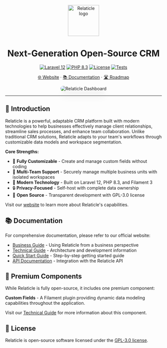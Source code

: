 <p align="center">
  <a href="https://relaticle.com">
    <img src="https://relaticle.com/relaticle-logo.svg" width="100px" alt="Relaticle logo" />
  </a>
</p>

<h1 align="center"> Next-Generation Open-Source CRM</h1>


<p align="center">
  <a href="https://laravel.com/docs/12.x"><img src="https://img.shields.io/badge/Laravel-12.x-FF2D20?style=flat-square&logo=laravel" alt="Laravel 12"></a>
  <a href="https://php.net"><img src="https://img.shields.io/badge/PHP-8.3-777BB4?style=flat-square&logo=php" alt="PHP 8.3"></a>
  <a href="https://github.com/Relaticle/relaticle/blob/main/LICENSE"><img src="https://img.shields.io/badge/License-GPL--3.0-blue.svg?style=flat-square" alt="License"></a>
  <a href="https://github.com/Relaticle/relaticle/actions"><img src="https://img.shields.io/github/actions/workflow/status/Relaticle/relaticle/tests.yml?branch=main&style=flat-square&label=tests" alt="Tests"></a>
</p>

<p align="center">
  <a href="https://relaticle.com">🌐 Website</a> ·
  <a href="https://relaticle.com/documentation">📚 Documentation</a> ·
  <a href="https://github.com/orgs/Relaticle/projects/1/views/1">🛣️ Roadmap</a>
</p>

<p align="center">
  <img src="https://relaticle.com/images/github-preview-light.png" alt="Relaticle Dashboard" style="max-width: 100%; border-radius: 8px; box-shadow: 0 20px 25px -5px rgba(0, 0, 0, 0.1), 0 10px 10px -5px rgba(0, 0, 0, 0.04);" />
</p>

---

## 🚀 Introduction

Relaticle is a powerful, adaptable CRM platform built with modern technologies to help businesses effectively manage client relationships, streamline sales processes, and enhance team collaboration. Unlike traditional CRM solutions, Relaticle adapts to your team's workflows through customizable data models and workspace segmentation.

**Core Strengths:**
- 💪 **Fully Customizable** - Create and manage custom fields without coding
- 🔄 **Multi-Team Support** - Securely manage multiple business units with isolated workspaces
- 🚀 **Modern Technology** - Built on Laravel 12, PHP 8.3, and Filament 3
- 🔒 **Privacy-Focused** - Self-host with complete data ownership
- 🌱 **Open Source** - Transparent development with GPL-3.0 license

Visit our [website](https://relaticle.com) to learn more about Relaticle's capabilities.

## 📚 Documentation

For comprehensive documentation, please refer to our official website:

- [Business Guide](https://relaticle.com/documentation/business) - Using Relaticle from a business perspective
- [Technical Guide](https://relaticle.com/documentation/technical) - Architecture and development information
- [Quick Start Guide](https://relaticle.com/documentation/quickstart) - Step-by-step getting started guide
- [API Documentation](https://relaticle.com/documentation/api) - Integration with the Relaticle API

## 🧩 Premium Components

While Relaticle is fully open-source, it includes one premium component:

**Custom Fields** - A Filament plugin providing dynamic data modeling capabilities throughout the application.

Visit our [Technical Guide](https://relaticle.com/documentation/technical) for more information about this component.

## 📝 License

Relaticle is open-source software licensed under the [GPL-3.0 license](LICENSE).
